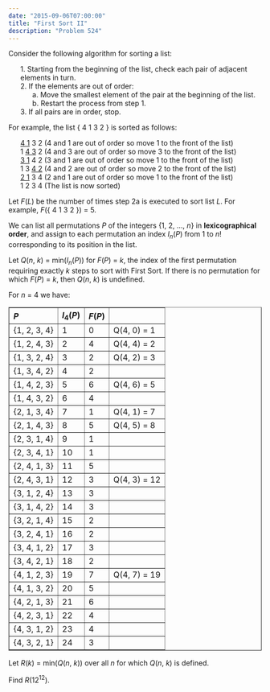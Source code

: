 ```yaml
---
date: "2015-09-06T07:00:00"
title: "First Sort II"
description: "Problem 524"
---
```


<p>Consider the following algorithm for sorting a list:</p>
<ul style="list-style-type:none;"><li>1. Starting from the beginning of the list, check each pair of adjacent elements in turn.</li>
<li>2. If the elements are out of order:
<ul style="list-style-type:none;"><li>a. Move the smallest element of the pair at the beginning of the list.</li>
<li>b. Restart the process from step 1.</li></ul></li>
<li>3. If all pairs are in order, stop.</li></ul><p>For example, the list { 4 1 3 2 } is sorted as follows:</p>
<ul style="list-style-type:none;"><li><u>4 1</u> 3 2  (4 and 1 are out of order so move 1 to the front of the list)</li>
<li>1 <u>4 3</u> 2  (4 and 3 are out of order so move 3 to the front of the list)</li>
<li><u>3 1</u> 4 2  (3 and 1 are out of order so move 1 to the front of the list)</li>
<li>1 3 <u>4 2</u>  (4 and 2 are out of order so move 2 to the front of the list)</li>
<li><u>2 1</u> 3 4  (2 and 1 are out of order so move 1 to the front of the list)</li>
<li>1 2 3 4  (The list is now sorted)</li></ul><p>Let <var>F</var>(<var>L</var>) be the number of times step 2a is executed to sort list <var>L</var>. For example, <var>F</var>({ 4 1 3 2 }) = 5.</p>
<p>We can list all permutations <var>P</var> of the integers {1, 2, ..., <var>n</var>} in <b>lexicographical order</b>, and assign to each permutation an index <var>I</var><sub><var>n</var></sub>(<var>P</var>) from 1 to <var>n</var>! corresponding to its position in the list.

</p><p>Let <var>Q</var>(<var>n</var>, <var>k</var>) = min(<var>I</var><sub><var>n</var></sub>(<var>P</var>)) for <var>F</var>(<var>P</var>) = <var>k</var>, the index of the first permutation requiring exactly <var>k</var> steps to sort with First Sort. If there is no permutation for which <var>F</var>(<var>P</var>) = <var>k</var>, then <var>Q</var>(<var>n</var>, <var>k</var>) is undefined.</p>
<p>For <var>n</var> = 4 we have:</p>
<p></p><table border="1" style="text-align:left;"><tr><th><var>P</var></th><th><var>I</var><sub>4</sub>(<var>P</var>)</th><th><var>F</var>(<var>P</var>)</th><th></th></tr><tr><td>{1, 2, 3, 4}</td><td>1</td><td>0</td><td>Q(4, 0) = 1</td></tr><tr><td>{1, 2, 4, 3}</td><td>2</td><td>4</td><td>Q(4, 4) = 2</td></tr><tr><td>{1, 3, 2, 4}</td><td>3</td><td>2</td><td>Q(4, 2) = 3</td></tr><tr><td>{1, 3, 4, 2}</td><td>4</td><td>2</td><td></td></tr><tr><td>{1, 4, 2, 3}</td><td>5</td><td>6</td><td>Q(4, 6) = 5</td></tr><tr><td>{1, 4, 3, 2}</td><td>6</td><td>4</td><td></td></tr><tr><td>{2, 1, 3, 4}</td><td>7</td><td>1</td><td>Q(4, 1) = 7</td></tr><tr><td>{2, 1, 4, 3}</td><td>8</td><td>5</td><td>Q(4, 5) = 8</td></tr><tr><td>{2, 3, 1, 4}</td><td>9</td><td>1</td><td></td></tr><tr><td>{2, 3, 4, 1}</td><td>10</td><td>1</td><td></td></tr><tr><td>{2, 4, 1, 3}</td><td>11</td><td>5</td><td></td></tr><tr><td>{2, 4, 3, 1}</td><td>12</td><td>3</td><td>Q(4, 3) = 12</td></tr><tr><td>{3, 1, 2, 4}</td><td>13</td><td>3</td><td></td></tr><tr><td>{3, 1, 4, 2}</td><td>14</td><td>3</td><td></td></tr><tr><td>{3, 2, 1, 4}</td><td>15</td><td>2</td><td></td></tr><tr><td>{3, 2, 4, 1}</td><td>16</td><td>2</td><td></td></tr><tr><td>{3, 4, 1, 2}</td><td>17</td><td>3</td><td></td></tr><tr><td>{3, 4, 2, 1}</td><td>18</td><td>2</td><td></td></tr><tr><td>{4, 1, 2, 3}</td><td>19</td><td>7</td><td>Q(4, 7) = 19</td></tr><tr><td>{4, 1, 3, 2}</td><td>20</td><td>5</td><td></td></tr><tr><td>{4, 2, 1, 3}</td><td>21</td><td>6</td><td></td></tr><tr><td>{4, 2, 3, 1}</td><td>22</td><td>4</td><td></td></tr><tr><td>{4, 3, 1, 2}</td><td>23</td><td>4</td><td></td></tr><tr><td>{4, 3, 2, 1}</td><td>24</td><td>3</td><td></td></tr></table><p>Let <var>R</var>(<var>k</var>) = min(<var>Q</var>(<var>n</var>, <var>k</var>)) over all <var>n</var> for which <var>Q</var>(<var>n</var>, <var>k</var>) is defined.</p>
<p>Find <var>R</var>(12<sup>12</sup>).</p>

